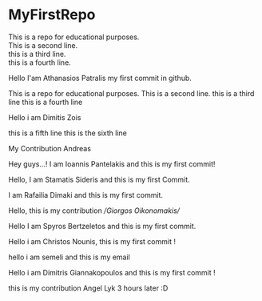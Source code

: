 # MyFirstRepo

This is a repo for educational purposes.  
This is a second line.  
this is a third line.  
this is a fourth line.  


Hello I'am Athanasios Patralis my first commit in github.

This is a repo for educational purposes.
This is a second line.
this is a third line
this is a fourth line



Hello i am  Dimitis Zois 

this is a fifth line
this is the sixth line

My Contribution Andreas





Hey guys...! I am Ioannis Pantelakis and this is my first commit!

Hello, I am Stamatis Sideris and this is my first Commit.



I am Rafailia Dimaki and this is my first commit.

Hello, this is my contribution */Giorgos Oikonomakis/*



Hello I am Spyros Bertzeletos and this is my first commit.

Hello i am Christos Nounis, this is my first commit !


hello i am semeli and this is my email

Hello i am Dimitris Giannakopoulos and this is my first commit !

this is my contribution Angel Lyk
3 hours later :D




